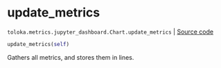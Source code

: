 # update_metrics
`toloka.metrics.jupyter_dashboard.Chart.update_metrics` | [Source code](https://github.com/Toloka/toloka-kit/blob/v1.1.2/src/metrics/jupyter_dashboard.py#L108)

```python
update_metrics(self)
```

Gathers all metrics, and stores them in lines.

